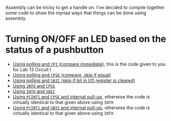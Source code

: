 Assembly can be tricky to get a handle on. I've decided to compile together some code to show the myriad ways that things can be done using assembly.

# Turning ON/OFF an LED based on the status of a pushbutton
- [Using polling and `CPI` (compare immediate)](https://github.com/DoctorPCOD/DoctorPCOD/blob/main/ENGIN-2223/lab13_circuit1.asm), this is the code given to you for Lab 13 Circuit I
- [Using polling and `CPSE` (compare, skip if equal)](https://github.com/DoctorPCOD/DoctorPCOD/blob/main/assembly_help/turn_on_led_polling_CPSE.asm)
- [Using polling and `SBIC` (skip if bit in I/O register is cleared)](https://github.com/DoctorPCOD/DoctorPCOD/blob/main/assembly_help/turn_on_led_polling_SBIC.asm)
- [Using `INT0` and `CPSE`](https://github.com/DoctorPCOD/DoctorPCOD/blob/main/assembly_help/turn_on_led_int0_cpse.asm)
- [Using `INT0` and `SBIC`](https://github.com/DoctorPCOD/DoctorPCOD/blob/main/assembly_help/turn_on_led_int0_sbic.asm)
- [Using `PCINT1` and `CPSE` and internal pull-up](https://github.com/DoctorPCOD/DoctorPCOD/blob/main/assembly_help/turn_on_led_pcint1_cpse.asm), otherwise the code is virtually identical to that given above using `INT0`
- [Using `PCINT1` and `SBIS` and internal pull-up](https://github.com/DoctorPCOD/DoctorPCOD/blob/main/assembly_help/turn_on_led_pcint1_sbis.asm), otherwise the code is virtually identical to that given above using `INT0`
